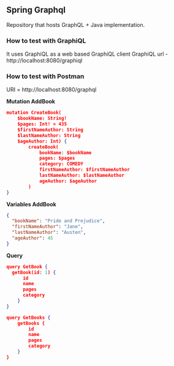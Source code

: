 ## Spring Graphql
Repository that hosts GraphQL + Java implementation.

### How to test with GraphiQL
It uses GraphiQL as a web based GraphiQL client
GraphiQL url - http://localhost:8080/graphiql


### How to test with Postman
URI = http://localhost:8080/graphql

**Mutation AddBook**
```json
mutation CreateBook(
    $bookName: String!
    $pages: Int! = 435
    $firstNameAuthor: String
    $lastNameAuthor: String
    $ageAuthor: Int) {
        createBook(
            bookName: $bookName
            pages: $pages
            category: COMEDY
            firstNameAuthor: $firstNameAuthor
            lastNameAuthor: $lastNameAuthor
            ageAuthor: $ageAuthor
        )
}


```

**Variables AddBook**
```json
{
  "bookName": "Pride and Prejudice",
  "firstNameAuthor": "Jane",
  "lastNameAuthor": "Austen",
  "ageAuthor": 45
}
```
**Query**
```json
query GetBook {
  getBook(id: 1) {
      id
      name
      pages
      category
    }
}
```

```json
query GetBooks {
    getBooks {
        id
        name
        pages
        category
    }
}

```
